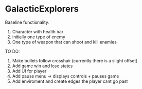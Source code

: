 # GalacticExplorers

Baseline functionality:

1. Character with health bar
2. initially one type of enemy
3. One type of weapon that can shoot and kill enemies

TO DO:
1. Make bullets follow crosshair (currently there is a slight offset)
2. Add game win and lose states
3. Add UI for player
4. Add pause menu -> displays controls + pauses game
5. Add enviroment and create edges the player cant go past
